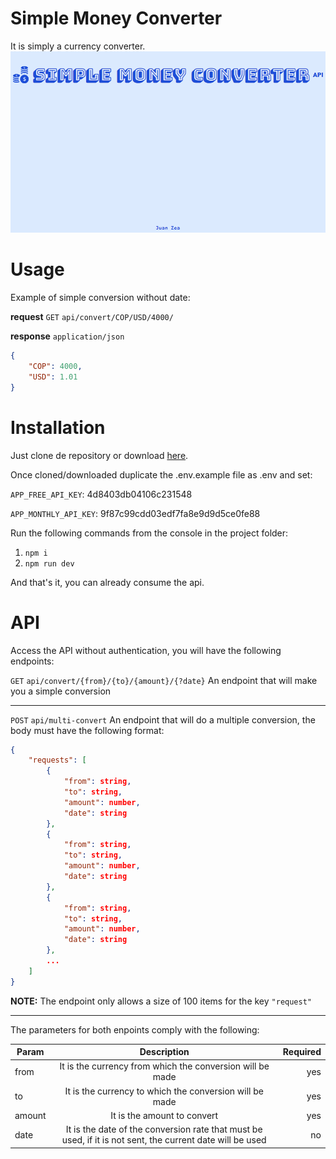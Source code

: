# Simple Money Converter

It is simply a currency converter.
![Banner](resources/index.png "Banner")

# Usage
Example of simple conversion without date:

**request** ``GET``  `api/convert/COP/USD/4000/`

**response** ``application/json`` 
```json
{
    "COP": 4000,
    "USD": 1.01
}
```

# Installation
Just clone de repository or download [here](#).

Once cloned/downloaded duplicate the .env.example file as .env and set:

``APP_FREE_API_KEY``: 4d8403db04106c231548

``APP_MONTHLY_API_KEY``: 9f87c99cdd03edf7fa8e9d9d5ce0fe88

Run the following commands from the console in the project folder:

1. ``npm i``
2. ``npm run dev``

And that's it, you can already consume the api.

# API
Access the API without authentication, you will have the following endpoints:

``GET``  `api/convert/{from}/{to}/{amount}/{?date}`
An endpoint that will make you a simple conversion

---
``POST``  `api/multi-convert`
An endpoint that will do a multiple conversion, the body must have the following format:

```json
{
    "requests": [
        {
            "from": string,
            "to": string,
            "amount": number,
            "date": string
        },
        {
            "from": string,
            "to": string,
            "amount": number,
            "date": string
        },
        {
            "from": string,
            "to": string,
            "amount": number,
            "date": string
        },
        ...
    ]
}
```

**NOTE:** The endpoint only allows a size of 100 items for the key ``"request"``

---
The parameters for both enpoints comply with the following:

|Param|Description|Required|
|-------------|:-------------:| -----:|
|from|It is the currency from which the conversion will be made|yes|
|to|It is the currency to which the conversion will be made|yes|
|amount|It is the amount to convert|yes|
|date|It is the date of the conversion rate that must be used, if it is not sent, the current date will be used|no|
